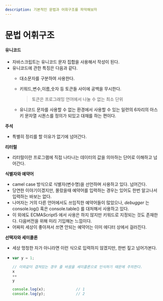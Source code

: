 ```yaml
---
description: 기본적인 문법과 어휘구조를 파악해보자
---
```


# 문법 어휘구조

#### 유니코드

* 자바스크립트는 유니코드 문자 집합을 사용해서 작성이 된다.
* 유니코드에 관한 특징은 다음과 같다.
  * 대소문자를 구분하여 사용한다.
  * 키워드,변수,이름,숫자 등 토큰들 사이에 공백을 무시한다.       

    > 토큰은 프로그래밍 언어에서 나눌 수 없는 최소 단위

  * 유니코드 문자를 사용할 수 없는 환경에서 사용할 수 있는 일련의 6자리의 아스키 문자열 시퀀스를 정의가 되있고 대채를 하는 편이다.

**주석**

* 특별히 정리를 할 이유가 없기에 넘어간다.

**리터럴**

* 리터럴이란 프로그램에 직접 나타나는 데이터의 값을 의마하는 단어로 이해하고 넘어간다.

**식별자와 예약어**

* camel case 방식으로 식별자\(변수명\)을 선언하며 사용하고 있다. 넘어간다.
* 당연한 이야기이겠지만, 몰랐을때 예약어를 입력하는 경우는 있어도 한번 알고나서 입력하는 바보는 없다.
* 나머자는 거의 다른 언어에서도 쓰임직한 예약어들이 많았으나, _debugger_ 는 console.log\(\) 혹은 console.table\(\) 를 대처해서 사용하고 있다.
* 이 외에도 ECMAScript5 에서 사용은 하지 않지만 키워드로 지정되는 것도 존재한다. 다음버전을 위해 미리 기입해논 느낌이다.
* 어짜피 세상이 좋아져서 쓰면 안되는 예약어는 이미 에디터 상에서 걸러진다.

**선택자와 세미콜론**

* 세상 멍청한 자가 아니라면 이런 식으로 입력하지 않겠지만, 한번 짚고 넘어가본다.
* ```javascript
  var y = 1;

  // 이외같이 겹쳐있는 경우 줄 바꿈을 세미콜론으로 인식하기 때문에 주의한다.
  x
  ++
  y

  console.log(x);              // 1 
  console.log(y);              // 2
  ```

